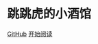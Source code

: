 <!-- _coverpage.md -->


# 跳跳虎的小酒馆

[GitHub](https://github.com/tiaotiaohu98/tiaotiaohu98.github.io.git)
[开始阅读](/README.md)
